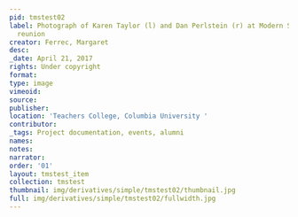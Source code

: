 ```yaml
---
pid: tmstest02
label: Photograph of Karen Taylor (l) and Dan Perlstein (r) at Modern School multigenerational
  reunion
creator: Ferrec, Margaret
desc:
_date: April 21, 2017
rights: Under copyright
format:
type: image
vimeoid:
source:
publisher:
location: 'Teachers College, Columbia University '
contributor:
_tags: Project documentation, events, alumni
names:
notes:
narrator:
order: '01'
layout: tmstest_item
collection: tmstest
thumbnail: img/derivatives/simple/tmstest02/thumbnail.jpg
full: img/derivatives/simple/tmstest02/fullwidth.jpg
---
```

